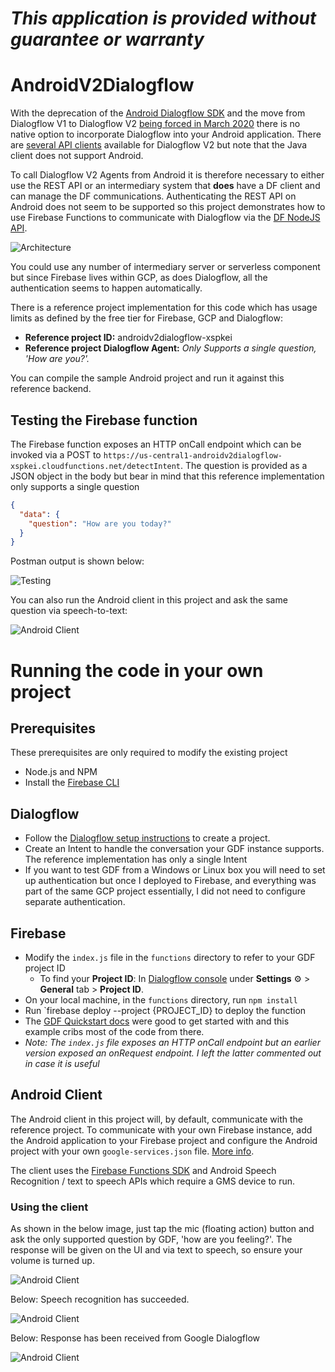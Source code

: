 *This application is provided without guarantee or warranty*
=========================================================

# AndroidV2Dialogflow

With the deprecation of the [Android Dialogflow SDK](https://github.com/dialogflow/dialogflow-android-client) and the move from Dialogflow V1 to Dialogflow V2 [being forced in March 2020](https://dialogflow.com/docs/reference/v1-v2-migration-guide) there is no native option to incorporate Dialogflow into your Android application.  There are [several API clients](https://cloud.google.com/dialogflow/docs/reference/libraries/overview) available for Dialogflow V2 but note that the Java client does not support Android.

To call Dialogflow V2 Agents from Android it is therefore necessary to either use the REST API or an intermediary system that **does** have a DF client and can manage the DF communications.  Authenticating the REST API on Android does not seem to be supported so this project demonstrates how to use Firebase Functions to communicate with Dialogflow via the [DF NodeJS API](https://cloud.google.com/dialogflow/docs/reference/libraries/nodejs).

![Architecture](https://raw.githubusercontent.com/darryncampbell/AndroidV2DialogFlow/master/media/diagram.png)

You could use any number of intermediary server or serverless component but since Firebase lives within GCP, as does Dialogflow, all the authentication seems to happen automatically.

There is a reference project implementation for this code which has usage limits as defined by the free tier for Firebase, GCP and Dialogflow:
+ **Reference project ID:** androidv2dialogflow-xspkei
+ **Reference project Dialogflow Agent:** _Only Supports a single question, 'How are you?'._

You can compile the sample Android project and run it against this reference backend.

##  Testing the Firebase function

The Firebase function exposes an HTTP onCall endpoint which can be invoked via a POST to `https://us-central1-androidv2dialogflow-xspkei.cloudfunctions.net/detectIntent`.  The question is provided as a JSON object in the body but bear in mind that this reference implementation only supports a single question

````json
{
  "data": {
    "question": "How are you today?"
  }
}
````

Postman output is shown below:

![Testing](https://raw.githubusercontent.com/darryncampbell/AndroidV2DialogFlow/master/media/testing.png)

You can also run the Android client in this project and ask the same question via speech-to-text:

![Android Client](https://raw.githubusercontent.com/darryncampbell/AndroidV2DialogFlow/master/media/client_3.jpg)

# Running the code in your own project

## Prerequisites

These prerequisites are only required to modify the existing project
- Node.js and NPM
- Install the [Firebase CLI](https://developers.google.com/assistant/actions/dialogflow/deploy-fulfillment)


## Dialogflow

+ Follow the [Dialogflow setup instructions](https://cloud.google.com/dialogflow/docs/quick/setup) to create a project.  
+ Create an Intent to handle the conversation your GDF instance supports.  The reference implementation has only a single Intent
+ If you want to test GDF from a Windows or Linux box you will need to set up authentication but once I deployed to Firebase, and everything was part of the same GCP project essentially, I did not need to configure separate authentication.

## Firebase

+ Modify the `index.js` file in the `functions` directory to refer to your GDF project ID
  + To find your **Project ID**: In [Dialogflow console](https://console.dialogflow.com/) under **Settings** ⚙ > **General** tab > **Project ID**.
+ On your local machine, in the `functions` directory, run `npm install`
+ Run `firebase deploy --project {PROJECT_ID} to deploy the function
+ The [GDF Quickstart docs](https://cloud.google.com/dialogflow/docs/quick/api#detect-intent-text-nodejs) were good to get started with and this example cribs most of the code from there.
+ _Note: The `index.js` file exposes an HTTP onCall endpoint but an earlier version exposed an onRequest endpoint.  I left the latter commented out in case it is useful_

## Android Client

The Android client in this project will, by default, communicate with the reference project.  To communicate with your own Firebase instance, add the Android application to your Firebase project and configure the Android project with your own `google-services.json` file.  [More info](https://firebase.google.com/docs/android/setup).  

The client uses the [Firebase Functions SDK](https://firebase.google.com/docs/functions/callable) and Android Speech Recognition / text to speech APIs which require a GMS device to run.

### Using the client

As shown in the below image, just tap the mic (floating action) button and ask the only supported question by GDF, 'how are you feeling?'.  The response will be given on the UI and via text to speech, so ensure your volume is turned up.

![Android Client](https://raw.githubusercontent.com/darryncampbell/AndroidV2DialogFlow/master/media/client_1.jpg)

Below: Speech recognition has succeeded.

![Android Client](https://raw.githubusercontent.com/darryncampbell/AndroidV2DialogFlow/master/media/client_2.jpg)

Below: Response has been received from Google Dialogflow

![Android Client](https://raw.githubusercontent.com/darryncampbell/AndroidV2DialogFlow/master/media/client_3.jpg)

